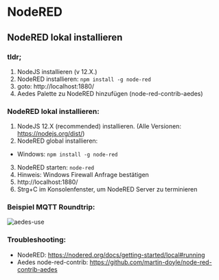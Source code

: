 # NodeRED

## NodeRED lokal installieren

### tldr;

1. NodeJS installieren (v 12.X.)
2. NodeRED installieren: <code>npm install -g node-red</code>
3. goto: http://localhost:1880/
4. Aedes Palette zu NodeRED hinzufügen (node-red-contrib-aedes)

### NodeRED lokal installieren:

1. NodeJS 12.X (recommended) installieren. (Alle Versionen: https://nodejs.org/dist/)
2. NodeRED global installieren:
- Windows: <code>npm install -g node-red</code>
3. NodeRED starten: <code>node-red</code>
4. Hinweis: Windows Firewall Anfrage bestätigen
5. http://localhost:1880/
6. Strg+C im Konsolenfenster, um NodeRED Server zu terminieren


### Beispiel MQTT Roundtrip:

![aedes-use](https://user-images.githubusercontent.com/83697765/141686407-ed59931c-173a-43c3-99a1-51bef08d559e.gif)

### Troubleshooting:

- NodeRED: https://nodered.org/docs/getting-started/local#running
- Aedes node-red-contrib: https://github.com/martin-doyle/node-red-contrib-aedes
